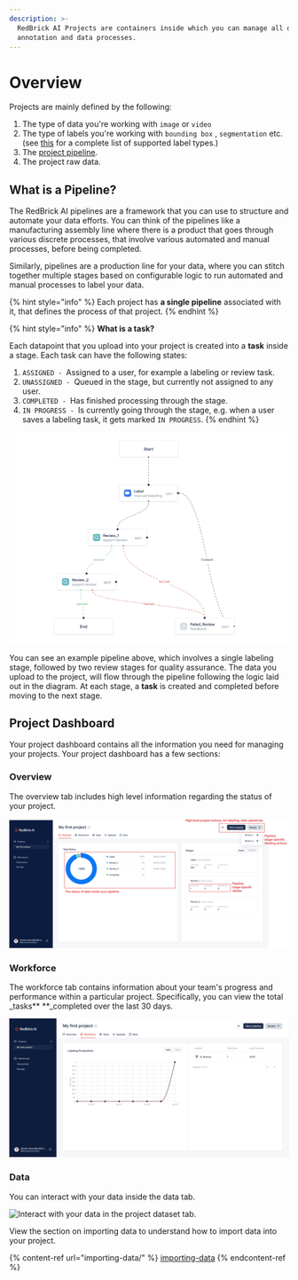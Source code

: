 ```yaml
---
description: >-
  RedBrick AI Projects are containers inside which you can manage all of your
  annotation and data processes.
---
```


# Overview

Projects are mainly defined by the following: 

1. The type of data you're working with `image` or `video`
2. The type of labels you're working with `bounding box` , `segmentation` etc. (see [this](../data-labeling/overview.md) for a complete list of supported label types.) 
3. The [project pipeline](overview.md#what-is-a-pipeline).
4. The project raw data. 

## What is a Pipeline?

The RedBrick AI pipelines are a framework that you can use to structure and automate your data efforts. You can think of the pipelines like a manufacturing assembly line where there is a product that goes through various discrete processes, that involve various automated and manual processes, before being completed. 

Similarly, pipelines are a production line for your data, where you can stitch together multiple stages based on configurable logic to run automated and manual processes to label your data. 

{% hint style="info" %}
Each project has **a single pipeline** associated with it, that defines the process of that project. 
{% endhint %}

{% hint style="info" %}
**What is a task?**

Each datapoint that you upload into your project is created into a **task** inside a stage. Each task can have the following states: 

1. `ASSIGNED - `Assigned to a user, for example a labeling or review task.` `
2. `UNASSIGNED - `Queued in the stage, but currently not assigned to any user.
3. `COMPLETED - `Has finished processing through the stage.
4. `IN PROGRESS - `Is currently going through the stage, e.g. when a user saves a labeling task, it gets marked `IN PROGRESS`.
{% endhint %}

![Example pipeline, with a single label stage followed by two review stages.](../.gitbook/assets/screen-shot-2021-06-21-at-7.15.55-pm.png)

You can see an example pipeline above, which involves a single labeling stage, followed by two review stages for quality assurance. The data you upload to the project, will flow through the pipeline following the logic laid out in the diagram. At each stage, a **task** is created and completed before moving to the next stage. 

## Project Dashboard

Your project dashboard contains all the information you need for managing your projects. Your project dashboard has a few sections: 

### Overview

The overview tab includes high level information regarding the status of your project. 

![Project dashboard overview.](../.gitbook/assets/group-467-2-.png)

### Workforce

The workforce tab contains information about your team's progress and performance within a particular project. Specifically, you can view the total _tasks** **_completed over the last 30 days. 

![Manage your team progress and performance from the workforce tab](../.gitbook/assets/screen-shot-2021-06-21-at-7.47.08-pm.png)

### Data

You can interact with your data inside the data tab. 

![Interact with your data in the project dataset tab.](../.gitbook/assets/app.redbrickai.com\_3d0caac7-b1e9-483f-8676-c0aca73af232\_orgsettings-4-.png)

View the section on importing data to understand how to import data into your project. 

{% content-ref url="importing-data/" %}
[importing-data](importing-data/)
{% endcontent-ref %}
